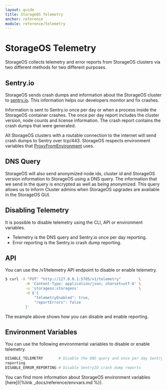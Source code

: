 ```yaml
---
layout: guide
title: StorageOS Telemetry
anchor: reference
module: reference/telemetry
---
```


# StorageOS Telemetry

StorageOS collects telemetry and error reports  from StorageOS clusters via two
different methods for two different purposes.

## Sentry.io

StorageOS sends crash dumps and information about the StorageOS cluster to
[sentry.io](https://sentry.io). This information helps our developers monitor
and fix crashes.

Information is sent to Sentry.io once per day or when a process inside the
StorageOS container crashes. The once per day report includes the cluster version,
node counts and license information. The crash report contains
the crash dumps that were generated. 

All StorageOS clusters with a routable connection to the internet will send crash
dumps to Sentry over tcp/443. StorageOS respects environment variables that
[ProxyFromEnvironment](https://golang.org/pkg/net/http/#ProxyFromEnvironment)
uses.

## DNS Query

StorageOS will also send anonymized node ids, cluster id and StorageOS version
information to StorageOS using a DNS query. The information that we send in the
query is encrypted as well as being anonymized. This query allows us to inform
Cluster admins when StorageOS upgrades are available in the StorageOS GUI.

## Disabling Telemetry

It is possible to disable telemetry using the CLI, API or environment
variables.

* Telemetry is the DNS query and Sentry.io once per day reporting. 
* Error reporting is the Sentry.io crash dump reporting. 

## API

You can use the /v1/telemetry API endpoint to disable or enable telemetry. 

```bash
$ curl -X "PUT" "http://127.0.0.1:5705/v1/telemetry"        \
         -H 'Content-Type: application/json; charset=utf-8' \
         -u 'storageos:storageos'                           \
         -d $'{
             "telemetryEnabled": true,
             "reportErrors": false
         }'
```
The example above shows how you can disable and enable reporting. 

## Environment Variables

You can use the following environmental variables to disable or enable telemetry.

```bash
DISABLE_TELEMETRY       # Disable the DNS query and once per day Sentry.io
reporting
DISABLE_ERROR_REPORTING # Disable SentryIO crash dump reports
```

You can find more information about StorageOS environment variables
[here]({%link _docs/reference/envvars.md %}).
